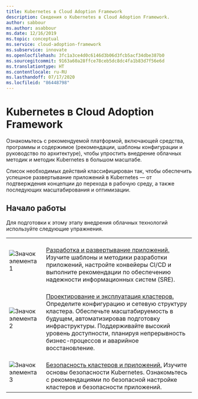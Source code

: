```yaml
---
title: Kubernetes в Cloud Adoption Framework
description: Сведения о Kubernetes в Cloud Adoption Framework.
author: sabbour
ms.author: asabbour
ms.date: 12/16/2019
ms.topic: conceptual
ms.service: cloud-adoption-framework
ms.subservice: innovate
ms.openlocfilehash: 3fc1a3ce4d0c6146d3b06d3fcb5acf34dbe387b0
ms.sourcegitcommit: 9163a60a28ffce78ceb5dc8dc4fa1b83d7f56e6d
ms.translationtype: HT
ms.contentlocale: ru-RU
ms.lasthandoff: 07/17/2020
ms.locfileid: "86448798"
---
```

<!-- cSpell:ignore asabbour sabbour -->

# <a name="kubernetes-in-the-cloud-adoption-framework"></a>Kubernetes в Cloud Adoption Framework

Ознакомьтесь с рекомендуемой платформой, включающей средства, программы и содержимое (рекомендации, шаблоны конфигурации и руководство по архитектуре), чтобы упростить внедрение облачных методик и методик Kubernetes в большом масштабе.

Список необходимых действий классифицирован так, чтобы обеспечить успешное развертывание приложений в Kubernetes — от подтверждения концепции до перехода в рабочую среду, а также последующих масштабирования и оптимизации.

## <a name="get-started"></a>Начало работы

Для подготовки к этому этапу внедрения облачных технологий используйте следующие упражнения.

<!-- markdownlint-disable MD033 -->

| | |
|---|---|
| ![Значок элемента 1](../../_images/icons/1.png) | <br> [Разработка и развертывание приложений.](./application-development.md) Изучите шаблоны и методики разработки приложений, настройте конвейеры CI/CD и выполните рекомендации по обеспечению надежности информационных систем (SRE). |
| ![Значок элемента 2](../../_images/icons/2.png) | <br> [Проектирование и эксплуатация кластеров.](./cluster-design-operations.md) Определите конфигурацию и сетевую структуру кластера. Обеспечьте масштабируемость в будущем, автоматизировав подготовку инфраструктуры. Поддерживайте высокий уровень доступности, планируя непрерывность бизнес-процессов и аварийное восстановление. |
| ![Значок элемента 3](../../_images/icons/3.png) | <br> [Безопасность кластеров и приложений.](./cluster-application-security.md) Изучите основы безопасности Kubernetes. Ознакомьтесь с рекомендациями по безопасной настройке кластеров и безопасности приложений. |

<!-- markdownlint-enable MD033 -->
